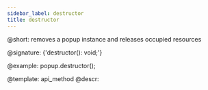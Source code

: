 ```yaml
---
sidebar_label: destructor
title: destructor
---          
```


@short: removes a popup instance and releases occupied resources

@signature: {'destructor(): void;'}

@example:
popup.destructor();


@template: api_method
@descr:








